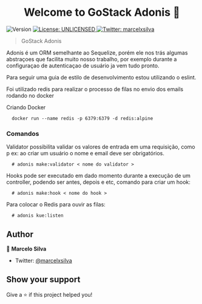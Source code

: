 <h1 align="center">Welcome to GoStack Adonis 👋</h1>
<p>
  <img alt="Version" src="https://img.shields.io/badge/version-1.0.0-blue.svg?cacheSeconds=2592000" />
  <a href="#" target="_blank">
    <img alt="License: UNLICENSED" src="https://img.shields.io/badge/License-UNLICENSED-yellow.svg" />
  </a>
  <a href="https://twitter.com/marcelxsilva" target="_blank">
    <img alt="Twitter: marcelxsilva" src="https://img.shields.io/twitter/follow/marcelxsilva.svg?style=social" />
  </a>
</p>

> GoStack Adonis

Adonis é um ORM semelhante ao Sequelize, porém ele nos trás algumas abstraçoes que facilita muito nosso trabalho, por exemplo durante a configuraçao de autenticaçao de usuário ja vem tudo pronto.


Para seguir uma guia de estilo de desenvolvimento estou utilizando o eslint.


Foi utilizado redis para realizar o processo de filas no envio dos emails rodando no docker

Criando Docker

      docker run --name redis -p 6379:6379 -d redis:alpine 

### Comandos
Validator possibilita validar os valores de entrada em uma requisição, como p ex: ao criar um usuário o nome e email deve ser obrigatórios.

      # adonis make:validator < nome do validator >

Hooks pode ser executado em dado momento durante a execução de um controller, podendo ser antes, depois e etc, comando para criar um hook:

      # adonis make:hook < nome do hook >

Para colocar o Redis para ouvir as filas:

      # adonis kue:listen

## Author

👤 **Marcelo Silva**

* Twitter: [@marcelxsilva](https://twitter.com/marcelxsilva)

## Show your support

Give a ⭐️ if this project helped you!
